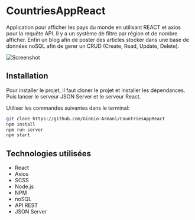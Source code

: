 # CountriesAppReact

Application pour afficher les pays du monde en utilisant REACT et axios pour la requête API. Il y a un système de filtre par région et de nombre afficher.
Enfin un blog afin de poster des articles stocker dans une base de données noSQL afin de gerer un CRUD (Create, Read, Update, Delete).

![Screenshot](./src/assets/img/screen.png)

## Installation

Pour installer le projet, il faut cloner le projet et installer les dépendances.
Puis lancer le serveur JSON Server et le serveur React.

Utiliser les commandes suivantes dans le terminal:

```bash
git clone https://github.com/GioGio-Armani/CountriesAppReact
npm install
npm run server
npm start
```

## Technologies utilisées

- React
- Axios
- SCSS
- Node.js
- NPM
- noSQL
- API REST
- JSON Server
